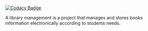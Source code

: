 
[![Codacy Badge](https://api.codacy.com/project/badge/Grade/07f2400282f94362a4a08336d4bbe3d1)](https://app.codacy.com/gh/siddarthinme/M1_App_Library?utm_source=github.com&utm_medium=referral&utm_content=siddarthinme/M1_App_Library&utm_campaign=Badge_Grade_Settings)

A library management is a project that manages and stores books information electronically according to students needs.
